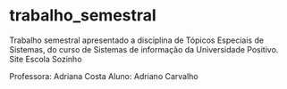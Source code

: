 # trabalho_semestral

Trabalho semestral apresentado a disciplina de Tópicos Especiais de Sistemas, do curso de Sistemas de informação da Universidade Positivo.
Site Escola Sozinho

Professora: Adriana Costa
Aluno: Adriano Carvalho
